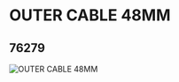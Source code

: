 # OUTER CABLE 48MM
## 76279
![OUTER CABLE 48MM](https://lc-www-live-s.legocdn.com/media/bricks/5/2/4640742.jpg)